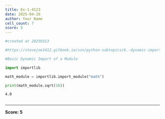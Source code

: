 ```yaml
---
title: Ex-1-4123
date: 2025-04-26
author: Your Name
cell_count: 7
score: 5
---
```


```python
#created at 20250313
```


```python
#https://stevejoe1412.gitbook.io/ssn/python-subtopics/6.-dynamic-imports
```


```python
#Basic Dynamic Import of a Module
```


```python
import importlib
```


```python
math_module = importlib.import_module("math")
```


```python
print(math_module.sqrt(16))
```

    4.0



```python

```


---
**Score: 5**